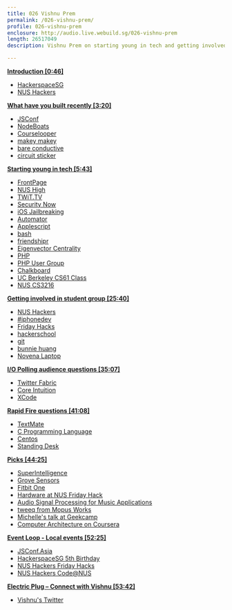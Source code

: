 ```yaml
---
title: 026 Vishnu Prem
permalink: /026-vishnu-prem/
profile: 026-vishnu-prem
enclosure: http://audio.live.webuild.sg/026-vishnu-prem
length: 26517049
description: Vishnu Prem on starting young in tech and getting involved in student groups.

---
```


**[Introduction [0:46]](#t=0:46)**

- [HackerspaceSG](http://hackerspace.sg/)
- [NUS Hackers](http://nushackers.org/)

**[What have you built recently [3:20]](#t=3:20)**

- [JSConf](http://2014.jsconf.asia/)
- [NodeBoats](http://makezine.com/2014/06/02/turning-coders-into-makers-at-jsconf-2014/)
- [Courselooper](https://twitter.com/courselooper)
- [makey makey](http://www.makeymakey.com/)
- [bare conductive](http://www.bareconductive.com/)
- [circuit sticker](http://chibitronics.com/)

**[Starting young in tech  [5:43]](#t=5:43)**

- [FrontPage](http://en.wikipedia.org/wiki/Microsoft_FrontPage)
- [NUS High](http://www.nushigh.edu.sg/)
- [TWiT.TV](http://twit.tv/)
- [Security Now](http://twit.tv/show/security-now)
- [iOS Jailbreaking](http://en.wikipedia.org/wiki/IOS_jailbreaking)
- [Automator](http://en.wikipedia.org/wiki/Automator_\(software\))
- [Applescript](http://en.wikipedia.org/wiki/AppleScript)
- [bash](http://bash.org/)
- [friendshipr](https://github.com/burnflare/Friendshipr)
- [Eigenvector Centrality](http://en.wikipedia.org/wiki/Centrality#Using_the_adjacency_matrix_to_find_eigenvector_centrality)
- [PHP](http://php.net/)
- [PHP User Group](https://www.facebook.com/groups/sghypertextpreprocessors/)
- [Chalkboard](www.yourchalkboard.com)
- [UC Berkeley CS61 Class](http://inst.eecs.berkeley.edu/~cs61a/fa11/projects/trends/trends.html)
- [NUS CS3216](http://www.comp.nus.edu.sg/~cs3216/)

**[Getting involved in student group [25:40]](#t=25:40)**

- [NUS Hackers](http://nushackers.org/)
- [#iphonedev](http://webchat.freenode.net/?channels=iphonedev)
- [Friday Hacks](http://nushackers.org/)
- [hackerschool](http://school.nushackers.org/)
- [git](http://git-scm.com/)
- [bunnie huang](http://www.bunniestudios.com/)
- [Novena Laptop](http://www.kosagi.com/w/index.php?title=Novena_Main_Page)

**[I/O Polling audience questions [35:07]](#t=35:07)**

- [Twitter Fabric](https://dev.twitter.com/products/fabric)
- [Core Intuition](http://www.coreint.org/)
- [XCode](https://developer.apple.com/xcode/)


**[Rapid Fire questions [41:08]](#t=41:08)**

- [TextMate](http://macromates.com/)
- [C Programming Language](http://www.amazon.com/The-Programming-Language-2nd-Edition/dp/0131103628)
- [Centos](http://www.centos.org/)
- [Standing Desk](http://en.wikipedia.org/wiki/Standing_desk)

**[Picks [44:25]](#t=44:25)**

- [SuperIntelligence](http://www.amazon.com/Superintelligence-Dangers-Strategies-Nick-Bostrom/dp/0199678111)
- [Grove Sensors](http://www.seeedstudio.com/wiki/GROVE_System)
- [Fitbit One](http://www.fitbit.com/sg/one)
- [Hardware at NUS Friday Hack](https://www.facebook.com/events/1499379620319480/?ref=25&sid_reminder=1286615469935034368)
- [Audio Signal Processing for Music Applications](https://www.coursera.org/course/audio)
- [tweeq from Mopus Works](https://www.kickstarter.com/projects/mopusworks/tweeq-micro-sized-arduino-compatible-platform-and)
- [Michelle's talk at Geekcamp](https://www.youtube.com/watch?v=5hIXypISI9o)
- [Computer Architecture on Coursera](https://www.coursera.org/course/comparch)

**[Event Loop - Local events [52:25]](#t=52:25)**

- [JSConf.Asia](http://2014.jsconf.asia/)
- [HackerspaceSG 5th Birthday](https://github.com/hackerspacesg/HSG5/wiki)
- [NUS Hackers Friday Hacks](http://nushackers.org/)
- [NUS Hackers Code@NUS](http://code.nushackers.org/)

**[Electric Plug  – Connect with Vishnu [53:42]](#t=53:42)**

- [Vishnu's Twitter](http://twitter.com/burnflare)
